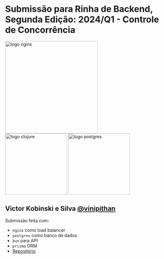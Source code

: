 # Submissão para Rinha de Backend, Segunda Edição: 2024/Q1 - Controle de Concorrência


<img src="https://upload.wikimedia.org/wikipedia/commons/c/c5/Nginx_logo.svg" alt="logo nginx" width="300" height="auto">
<br />
<img src="https://upload.wikimedia.org/wikipedia/commons/5/5d/Clojure_logo.svg" alt="logo clojure" width="200" height="auto">
<img src="https://upload.wikimedia.org/wikipedia/commons/2/29/Postgresql_elephant.svg" alt="logo postgres" width="200" height="auto">


## Victor Kobinski e Silva [@vinipithan](https://twitter.com/vinipithan)
Submissão feita com:
- `nginx` como load balancer
- `postgres` como banco de dados
- `bun` para API
- `prisma` ORM
- [Repositório](https://github.com/vpithan/rinha-de-backend-2024-q1)

